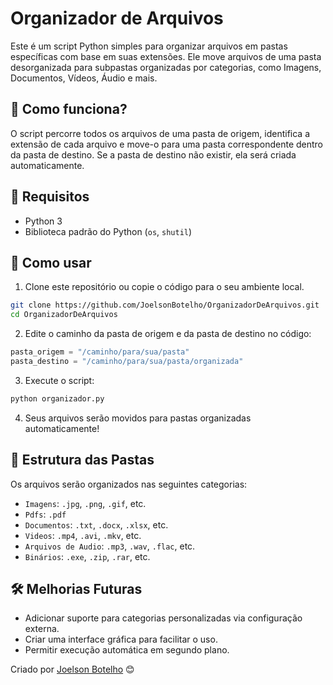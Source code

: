 # Organizador de Arquivos

Este é um script Python simples para organizar arquivos em pastas específicas com base em suas extensões. Ele move arquivos de uma pasta desorganizada para subpastas organizadas por categorias, como Imagens, Documentos, Vídeos, Áudio e mais.

## 📂 Como funciona?
O script percorre todos os arquivos de uma pasta de origem, identifica a extensão de cada arquivo e move-o para uma pasta correspondente dentro da pasta de destino. Se a pasta de destino não existir, ela será criada automaticamente.

## 🚀 Requisitos

- Python 3
- Biblioteca padrão do Python (`os`, `shutil`)

## 📌 Como usar

1. Clone este repositório ou copie o código para o seu ambiente local.

```bash
git clone https://github.com/JoelsonBotelho/OrganizadorDeArquivos.git
cd OrganizadorDeArquivos
```

2. Edite o caminho da pasta de origem e da pasta de destino no código:

```python
pasta_origem = "/caminho/para/sua/pasta"
pasta_destino = "/caminho/para/sua/pasta/organizada"
```

3. Execute o script:

```bash
python organizador.py
```

4. Seus arquivos serão movidos para pastas organizadas automaticamente!

## 📂 Estrutura das Pastas

Os arquivos serão organizados nas seguintes categorias:

- `Imagens`: `.jpg`, `.png`, `.gif`, etc.
- `Pdfs`: `.pdf`
- `Documentos`: `.txt`, `.docx`, `.xlsx`, etc.
- `Videos`: `.mp4`, `.avi`, `.mkv`, etc.
- `Arquivos de Audio`: `.mp3`, `.wav`, `.flac`, etc.
- `Binários`: `.exe`, `.zip`, `.rar`, etc.

## 🛠 Melhorias Futuras
- Adicionar suporte para categorias personalizadas via configuração externa.
- Criar uma interface gráfica para facilitar o uso.
- Permitir execução automática em segundo plano.

Criado por [Joelson Botelho](https://github.com/JoelsonBotelho) 😊

